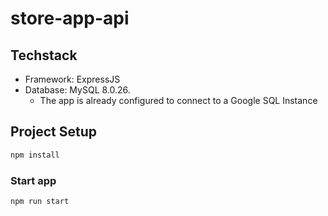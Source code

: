# store-app-api
## Techstack
- Framework: ExpressJS
- Database: MySQL 8.0.26.
    - The app is already configured to connect to a Google SQL Instance


## Project Setup

```sh
npm install
```

### Start app

```sh
npm run start
```